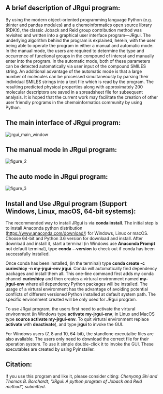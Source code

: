 ## A brief description of JRgui program:

By using the modern object-oriented programming language Python (e.g. tkinter and pandas modules) and a chemoinformatics open source library (RDKit), the classic Joback and Reid group contribution method was revisited and written into a graphical user interface program—JRgui. The underlying algorithm behind the program is explained, herein, with the user being able to operate the program in either a manual and automatic mode. In the manual mode, the users are required to determine the type and occurrence of functional groups in the compound of interest and manually enter into the program. In the automatic mode, both of these parameters can be detected automatically via user input of the compound SMILES string. An additional advantage of the automatic mode is that a large number of molecules can be processed simultaneously by parsing their individual SMILES strings into a text file which is read by the program. The resulting predicted physical properties along with approximately 200 molecular descriptors are saved in a spreadsheet file for subsequent analysis. It is hoped that the current work may facilitate the creation of other user friendly programs in the chemoinformatics community by using Python.

## The main interface of JRgui program:

![jrgui_main_window](https://user-images.githubusercontent.com/8492535/29347443-51c28124-8212-11e7-9ea9-cda3ac0d5d96.png)

## The manual mode in JRgui program:
![figure_2](https://user-images.githubusercontent.com/8492535/30713716-cedbc58c-9ed5-11e7-99a0-e952eef48dd7.png)

## The auto mode in JRgui program:
![figure_3](https://user-images.githubusercontent.com/8492535/30713715-ced8c904-9ed5-11e7-8f7b-0fb19b690baf.png)

## Install and Use JRgui program (Support Windows, Linux, macOS, 64-bit systems): 
The recommended way to install JRgui is via <b>conda install</b>. The initial step is to install Anaconda python distribution (https://www.anaconda.com/download/) for Windows, Linux or macOS. Choose 64-bit and Python 3.6 version for download and install. After download and install it, start a terminal (in Windows use <b>Anaconda Prompt</b> not default terminal), type <b>conda --version</b> to check out if conda has been successfully installed. 

Once conda has been installed, (in the terminal) type <b>conda create -c curieshicy -n my-jrgui-env jrgui</b>. Conda will automatically find dependency packages and install them all. This one-line command first adds my conda channel <b>curieshicy</b> and then creates a virtural environment named <b>my-jrgui-env</b> where all dependency Python packages will be installed. The usage of a virtural environment has the advantage of avoiding potential conflicts of different versioned Python installed at default system path. The specific environment created will be only used for JRgui program. 

To use JRgui program, the users first need to activate the virtural environment (in Windows type <b>activate my-jrgui-env</b>; in Linux and MacOS type <b>source activate my-jrgui-env</b>. To quit virtural environment replace <b>activate</b> with <b>deactivate</b>), and type <b>jrgui</b> to invoke the GUI. 

For Windows users (7, 8 and 10, 64-bit), the standlone executalbe files are also avaliable. The users only need to download the correct file for their operation system. To use it simple double-click it to invoke the GUI. These executables are created by using Pyinstaller.

## Citation:

If you use this program and like it, please consider citing: <i>Chenyang Shi and Thomas B. Borchardt, "JRgui: A python program of Joback and Reid method", submitted</i>. 
